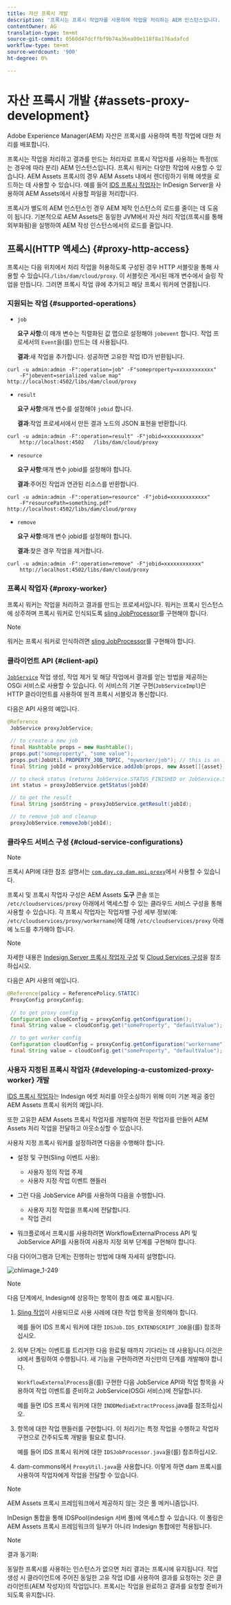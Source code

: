 ```yaml
---
title: 자산 프록시 개발
description: '프록시는 프록시 작업자를 사용하여 작업을 처리하는 AEM 인스턴스입니다. AEM 프록시, 지원되는 작업, 프록시 구성 요소 및 사용자 지정 프록시 작업자 개발 방법을 구성하는 방법에 대해 알아보십시오. '
contentOwner: AG
translation-type: tm+mt
source-git-commit: 0560d47dcffbf9b74a36ea00e118f8a176adafcd
workflow-type: tm+mt
source-wordcount: '900'
ht-degree: 0%

---
```



# 자산 프록시 개발 {#assets-proxy-development}

Adobe Experience Manager(AEM) 자산은 프록시를 사용하여 특정 작업에 대한 처리를 배포합니다.

프록시는 작업을 처리하고 결과를 만드는 처리자로 프록시 작업자를 사용하는 특정(또는 경우에 따라 분리) AEM 인스턴스입니다. 프록시 워커는 다양한 작업에 사용할 수 있습니다. AEM Assets 프록시의 경우 AEM Assets 내에서 렌더링하기 위해 에셋을 로드하는 데 사용할 수 있습니다. 예를 들어 [IDS 프록시 작업자](indesign.md)는 InDesign Server을 사용하여 AEM Assets에서 사용할 파일을 처리합니다.

프록시가 별도의 AEM 인스턴스인 경우 AEM 제작 인스턴스의 로드를 줄이는 데 도움이 됩니다. 기본적으로 AEM Assets은 동일한 JVM에서 자산 처리 작업(프록시를 통해 외부화됨)을 실행하여 AEM 작성 인스턴스에서의 로드를 줄입니다.

## 프록시(HTTP 액세스) {#proxy-http-access}

프록시는 다음 위치에서 처리 작업을 허용하도록 구성된 경우 HTTP 서블릿을 통해 사용할 수 있습니다.`/libs/dam/cloud/proxy`. 이 서블릿은 게시된 매개 변수에서 슬링 작업을 만듭니다. 그러면 프록시 작업 큐에 추가되고 해당 프록시 워커에 연결됩니다.

### 지원되는 작업 {#supported-operations}

* `job`

   **요구 사항**:이 매개 변수는 직렬화된 값 맵으로 설정해야  `jobevent` 합니다. 작업 프로세서의 `Event`을(를) 만드는 데 사용됩니다.

   **결과**:새 작업을 추가합니다. 성공하면 고유한 작업 ID가 반환됩니다.

```shell
curl -u admin:admin -F":operation=job" -F"someproperty=xxxxxxxxxxxx"
    -F"jobevent=serialized value map" http://localhost:4502/libs/dam/cloud/proxy
```

* `result`

   **요구 사항**:매개 변수를 설정해야  `jobid` 합니다.

   **결과**:작업 프로세서에서 만든 결과 노드의 JSON 표현을 반환합니다.

```shell
curl -u admin:admin -F":operation=result" -F"jobid=xxxxxxxxxxxx"
    http://localhost:4502   /libs/dam/cloud/proxy
```

* `resource`

   **요구 사항**:매개 변수 jobid를 설정해야 합니다.

   **결과**:주어진 작업과 연관된 리소스를 반환합니다.

```shell
curl -u admin:admin -F":operation=resource" -F"jobid=xxxxxxxxxxxx"
    -F"resourcePath=something.pdf" http://localhost:4502/libs/dam/cloud/proxy
```

* `remove`

   **요구 사항**:매개 변수 jobid를 설정해야 합니다.

   **결과**:찾은 경우 작업을 제거합니다.

```shell
curl -u admin:admin -F":operation=remove" -F"jobid=xxxxxxxxxxxx"
    http://localhost:4502/libs/dam/cloud/proxy
```

### 프록시 작업자 {#proxy-worker}

프록시 워커는 작업을 처리하고 결과를 만드는 프로세서입니다. 워커는 프록시 인스턴스에 상주하며 프록시 워커로 인식되도록 [sling JobProcessor](https://sling.apache.org/site/eventing-and-jobs.html)를 구현해야 합니다.

>[!NOTE]
>
>워커는 프록시 워커로 인식하려면 [sling JobProcessor](https://sling.apache.org/site/eventing-and-jobs.html)를 구현해야 합니다.

### 클라이언트 API {#client-api}

[`JobService`](https://helpx.adobe.com/experience-manager/6-4/sites/developing/using/reference-materials/javadoc/index.html) 작업 생성, 작업 제거 및 해당 작업에서 결과를 얻는 방법을 제공하는 OSGi 서비스로 사용할 수 있습니다. 이 서비스의 기본 구현(`JobServiceImpl`)은 HTTP 클라이언트를 사용하여 원격 프록시 서블릿과 통신합니다.

다음은 API 사용의 예입니다.

```java
@Reference
 JobService proxyJobService;

 // to create a new job
 final Hashtable props = new Hashtable();
 props.put("someproperty", "some value");
 props.put(JobUtil.PROPERTY_JOB_TOPIC, "myworker/job"); // this is an identifier of the worker
 final String jobId = proxyJobService.addJob(props, new Asset[]{asset});

 // to check status (returns JobService.STATUS_FINISHED or JobService.STATUS_INPROGRESS)
 int status = proxyJobService.getStatus(jobId)

 // to get the result
 final String jsonString = proxyJobService.getResult(jobId);

 // to remove job and cleanup
 proxyJobService.removeJob(jobId);
```

### 클라우드 서비스 구성 {#cloud-service-configurations}

>[!NOTE]
>
>프록시 API에 대한 참조 설명서는 [`com.day.cq.dam.api.proxy`](https://helpx.adobe.com/experience-manager/6-4/sites/developing/using/reference-materials/javadoc/com/day/cq/dam/api/proxy/package-summary.html)에서 사용할 수 있습니다.

프록시 및 프록시 작업자 구성은 AEM Assets **도구** 콘솔 또는 `/etc/cloudservices/proxy` 아래에서 액세스할 수 있는 클라우드 서비스 구성을 통해 사용할 수 있습니다. 각 프록시 작업자는 작업자별 구성 세부 정보(예: `/etc/cloudservices/proxy/workername`)에 대해 `/etc/cloudservices/proxy` 아래에 노드를 추가해야 합니다.

>[!NOTE]
>
>자세한 내용은 [Indesign Server 프록시 작업자 구성](indesign.md#configuring-the-proxy-worker-for-indesign-server) 및 [Cloud Services 구성](../sites-developing/extending-cloud-config.md)을 참조하십시오.

다음은 API 사용의 예입니다.

```java
@Reference(policy = ReferencePolicy.STATIC)
 ProxyConfig proxyConfig;
 
 // to get proxy config
 Configuration cloudConfig = proxyConfig.getConfiguration();
 final String value = cloudConfig.get("someProperty", "defaultValue");

 // to get worker config
 Configuration cloudConfig = proxyConfig.getConfiguration("workername");
 final String value = cloudConfig.get("someProperty", "defaultValue");
```

### 사용자 지정된 프록시 작업자 {#developing-a-customized-proxy-worker} 개발

[IDS 프록시 작업자](indesign.md)는 Indesign 에셋 처리를 아웃소싱하기 위해 이미 기본 제공 중인 AEM Assets 프록시 워커의 예입니다.

또한 고유한 AEM Assets 프록시 작업자를 개발하여 전문 작업자를 만들어 AEM Assets 처리 작업을 전달하고 아웃소싱할 수 있습니다.

사용자 지정 프록시 워커를 설정하려면 다음을 수행해야 합니다.

* 설정 및 구현(Sling 이벤트 사용):

   * 사용자 정의 작업 주제
   * 사용자 지정 작업 이벤트 핸들러

* 그런 다음 JobService API를 사용하여 다음을 수행합니다.

   * 사용자 지정 작업을 프록시에 전달합니다.
   * 작업 관리

* 워크플로에서 프록시를 사용하려면 WorkflowExternalProcess API 및 JobService API를 사용하여 사용자 지정 외부 단계를 구현해야 합니다.

다음 다이어그램과 단계는 진행하는 방법에 대해 자세히 설명합니다.

![chlimage_1-249](assets/chlimage_1-249.png)

>[!NOTE]
>
>다음 단계에서, Indesign에 상응하는 항목이 참조 예로 표시됩니다.

1. [Sling 작업](https://sling.apache.org/site/eventing-and-jobs.html)이 사용되므로 사용 사례에 대한 작업 항목을 정의해야 합니다.

   예를 들어 IDS 프록시 워커에 대한 `IDSJob.IDS_EXTENDSCRIPT_JOB`을(를) 참조하십시오.

1. 외부 단계는 이벤트를 트리거한 다음 완료될 때까지 기다리는 데 사용됩니다.이것은 id에서 폴링하여 수행됩니다. 새 기능을 구현하려면 자신만의 단계를 개발해야 합니다.

   `WorkflowExternalProcess`을(를) 구현한 다음 JobService API와 작업 항목을 사용하여 작업 이벤트를 준비하고 JobService(OSGi 서비스)에 전달합니다.

   예를 들면 IDS 프록시 워커에 대한 `INDDMediaExtractProcess`.java를 참조하십시오.

1. 항목에 대한 작업 핸들러를 구현합니다. 이 처리기는 특정 작업을 수행하고 작업자 구현으로 간주되도록 개발을 필요로 합니다.

   예를 들어 IDS 프록시 워커에 대한 `IDSJobProcessor.java`을(를) 참조하십시오.

1. dam-commons에서 `ProxyUtil.java`을 사용합니다. 이렇게 하면 dam 프록시를 사용하여 작업자에게 작업을 전달할 수 있습니다.

>[!NOTE]
>
>AEM Assets 프록시 프레임워크에서 제공하지 않는 것은 풀 메커니즘입니다.
>
>InDesign 통합을 통해 IDSPool(indesign 서버 풀)에 액세스할 수 있습니다. 이 풀링은 AEM Assets 프록시 프레임워크의 일부가 아니라 Indesign 통합에만 적용됩니다.

>[!NOTE]
>
>결과 동기화:
>
>동일한 프록시를 사용하는 인스턴스가 없으면 처리 결과는 프록시에 유지됩니다. 작업 생성 시 클라이언트에 주어진 동일한 고유 작업 ID를 사용하여 결과를 요청하는 것은 클라이언트(AEM 작성자)의 작업입니다. 프록시는 작업을 완료하고 결과를 요청할 준비가 되도록 유지합니다.
